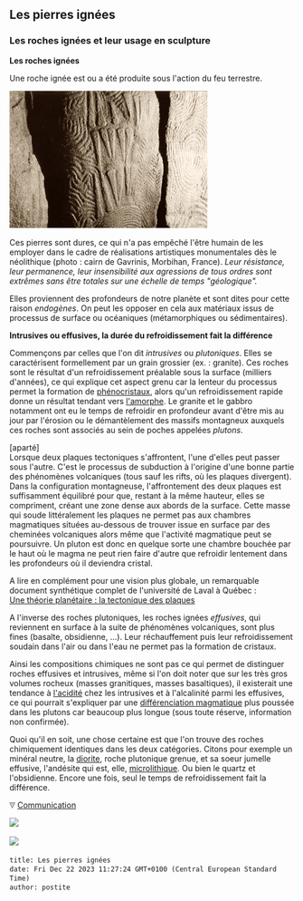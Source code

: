 ## Les pierres ignées
### Les roches ignées et leur usage en sculpture
 **Les roches ignées**

Une roche ignée est ou a été produite sous l'action du feu terrestre.

![](images/gavrinis.gif)

Ces pierres sont dures, ce qui n'a pas empêché l'être humain de les employer dans le cadre de réalisations artistiques monumentales dès le néolithique (photo : cairn de Gavrinis, Morbihan, France). _Leur résistance, leur permanence, leur insensibilité aux agressions de tous ordres sont extrêmes sans être totales sur une échelle de temps "géologique"._

Elles proviennent des profondeurs de notre planète et sont dites pour cette raison _endogènes_. On peut les opposer en cela aux matériaux issus de processus de surface ou océaniques (métamorphiques ou sédimentaires).

**Intrusives ou effusives, la durée du refroidissement fait la différence**

Commençons par celles que l'on dit _intrusives_ ou _plutoniques_. Elles se caractérisent formellement par un grain grossier (ex. : granite). Ces roches sont le résultat d'un refroidissement préalable sous la surface (milliers d'années), ce qui explique cet aspect grenu car la lenteur du processus permet la formation de [phénocristaux](phenocristal.html), alors qu'un refroidissement rapide donne un résultat tendant vers [l'amorphe](amorphe.html). Le granite et le gabbro notamment ont eu le temps de refroidir en profondeur avant d'être mis au jour par l'érosion ou le démantèlement des massifs montagneux auxquels ces roches sont associés au sein de poches appelées _plutons_.

\[aparté\]  
Lorsque deux plaques tectoniques s'affrontent, l'une d'elles peut passer sous l'autre. C'est le processus de subduction à l'origine d'une bonne partie des phénomènes volcaniques (tous sauf les rifts, où les plaques divergent). Dans la configuration montagneuse, l'affrontement des deux plaques est suffisamment équilibré pour que, restant à la même hauteur, elles se compriment, créant une zone dense aux abords de la surface. Cette masse qui soude littéralement les plaques ne permet pas aux chambres magmatiques situées au-dessous de trouver issue en surface par des cheminées volcaniques alors même que l'activité magmatique peut se poursuivre. Un pluton est donc en quelque sorte une chambre bouchée par le haut où le magma ne peut rien faire d'autre que refroidir lentement dans les profondeurs où il deviendra cristal.

A lire en complément pour une vision plus globale, un remarquable document synthétique complet de l'université de Laval à Québec :  
[Une théorie planétaire : la tectonique des plaques](http://www2.ggl.ulaval.ca/personnel/bourque/s1/tectonique.pl.html)

A l'inverse des roches plutoniques, les roches ignées _effusives_, qui reviennent en surface à la suite de phénomènes volcaniques, sont plus fines (basalte, obsidienne, ...). Leur réchauffement puis leur refroidissement soudain dans l'air ou dans l'eau ne permet pas la formation de cristaux.

Ainsi les compositions chimiques ne sont pas ce qui permet de distinguer roches effusives et intrusives, même si l'on doit noter que sur les très gros volumes rocheux (masses granitiques, masses basaltiques), il existerait une tendance à [l'acidité](rochesbasiquesacides.html) chez les intrusives et à l'alcalinité parmi les effusives, ce qui pourrait s'expliquer par une [différenciation magmatique](differenciatmagma.html) plus poussée dans les plutons car beaucoup plus longue (sous toute réserve, information non confirmée).

Quoi qu'il en soit, une chose certaine est que l'on trouve des roches chimiquement identiques dans les deux catégories. Citons pour exemple un minéral neutre, la [diorite](autrespierresign.html), roche plutonique grenue, et sa soeur jumelle effusive, l'andésite qui est, elle, [microlithique](microlithe.html). Ou bien le quartz et l'obsidienne. Encore une fois, seul le temps de refroidissement fait la différence.



![](images/flechebas.gif) [Communication](http://www.artrealite.com/annonceurs.htm) 

[![](https://cbonvin.fr/sites/regie.artrealite.com/visuels/campagne1.png)](index-2.html#20131014)

![](https://cbonvin.fr/sites/regie.artrealite.com/visuels/campagne2.png)
```
title: Les pierres ignées
date: Fri Dec 22 2023 11:27:24 GMT+0100 (Central European Standard Time)
author: postite
```
